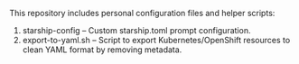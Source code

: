 This repository includes personal configuration files and helper scripts:

1. starship-config – Custom starship.toml prompt configuration.
2. export-to-yaml.sh – Script to export Kubernetes/OpenShift resources to clean YAML format by removing metadata.
